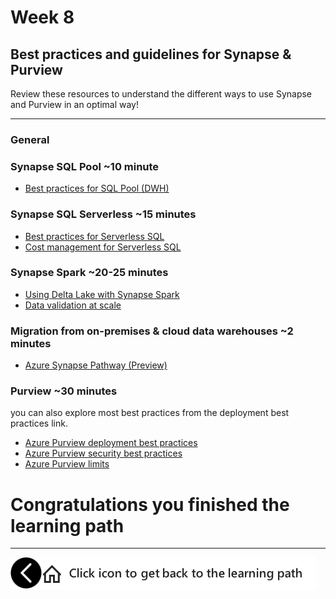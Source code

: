 # Week 8
## Best practices and guidelines for Synapse & Purview

Review these resources to understand the different ways to use Synapse and Purview in an optimal way!

---
### General

### Synapse SQL Pool ~10 minute
- [Best practices for SQL Pool (DWH)](https://docs.microsoft.com/en-us/azure/synapse-analytics/sql-data-warehouse/sql-data-warehouse-best-practices)

### Synapse SQL Serverless ~15 minutes
- [Best practices for Serverless SQL](https://docs.microsoft.com/en-us/azure/synapse-analytics/sql/best-practices-sql-on-demand)
- [Cost management for Serverless SQL](https://docs.microsoft.com/en-us/azure/synapse-analytics/sql/data-processed)

### Synapse Spark ~20-25 minutes
- [Using Delta Lake with Synapse Spark](https://docs.microsoft.com/en-us/azure/synapse-analytics/spark/apache-spark-delta-lake-overview?pivots=programming-language-csharp)
- [Data validation at scale](https://techcommunity.microsoft.com/t5/azure-architecture-blog/data-validation-at-scale-with-azure-synapse/ba-p/2051697)

### Migration from on-premises & cloud data warehouses ~2 minutes

- [Azure Synapse Pathway (Preview)](https://docs.microsoft.com/en-us/sql/tools/synapse-pathway/azure-synapse-pathway-overview?view=azure-sqldw-latest)


### Purview ~30 minutes

you can also explore most best practices from the deployment best practices link. 
- [Azure Purview deployment best practices](https://docs.microsoft.com/en-us/azure/purview/deployment-best-practices)
- [Azure Purview security best practices](https://docs.microsoft.com/en-us/azure/purview/concept-best-practices-security)
- [Azure Purview limits](https://docs.microsoft.com/en-us/azure/purview/how-to-manage-quotas)


# Congratulations you finished the learning path 

---


[previous-link]: part6.md
[home-link]: README.md
[<img src="assets/previous.png" width="50" height="50" rotate="180" style="float:left">][previous-link]
[<img src="assets/home_button.png" style="vertical-align:middle">][home-link]

<!-- Note for us: best practices are architectures, landing zones etc. while Patterns and Practices (next part) are examples, code pieces, etc. -->
